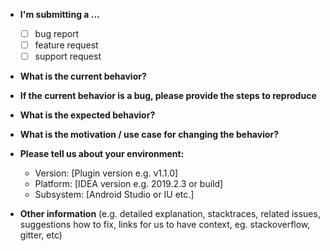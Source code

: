 * **I'm submitting a ...**
  - [ ] bug report
  - [ ] feature request
  - [ ] support request 

* **What is the current behavior?**



* **If the current behavior is a bug, please provide the steps to reproduce**



* **What is the expected behavior?**



* **What is the motivation / use case for changing the behavior?**



* **Please tell us about your environment:**
  
  - Version: [Plugin version e.g. v1.1.0]
  - Platform: [IDEA version e.g. 2019.2.3 or build]
  - Subsystem: [Android Studio or IU etc.]


* **Other information** (e.g. detailed explanation, stacktraces, related issues, suggestions how to fix, links for us to have context, eg. stackoverflow, gitter, etc)
 
